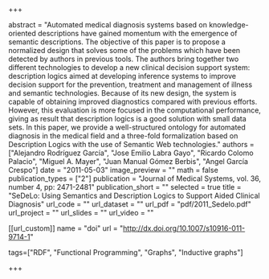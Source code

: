 +++

abstract = "Automated medical diagnosis systems based on knowledge-oriented descriptions have gained momentum with the emergence of semantic descriptions. The objective of this paper is to propose a normalized design that solves some of the problems which have been detected by authors in previous tools. The authors bring together two different technologies to develop a new clinical decision support system: description logics aimed at developing inference systems to improve decision support for the prevention, treatment and management of illness and semantic technologies. Because of its new design, the system is capable of obtaining improved diagnostics compared with previous efforts. However, this evaluation is more focused in the computational performance, giving as result that description logics is a good solution with small data sets. In this paper, we provide a well-structured ontology for automated diagnosis in the medical field and a three-fold formalization based on Description Logics with the use of Semantic Web technologies." 
authors = ["Alejandro Rodríguez García", "Jose Emilio Labra Gayo", "Ricardo Colomo Palacio", "Miguel A. Mayer", "Juan Manual Gómez Berbis", "Angel García Crespo"]
date = "2011-05-03"
image_preview = ""
math = false
publication_types = ["2"]
publication = "Journal of Medical Systems, vol. 36, number 4, pp: 2471-2481"
publication_short = ""
selected = true
title = "SeDeLo: Using Semantics and Description Logics to Support Aided Clinical Diagnosis"
url_code = ""
url_dataset = ""
url_pdf = "pdf/2011_Sedelo.pdf"
url_project = ""
url_slides = ""
url_video = ""

[[url_custom]]
name = "doi"
url = "http://dx.doi.org/10.1007/s10916-011-9714-1"

tags=["RDF", "Functional Programming", "Graphs", "Inductive graphs"]

+++



